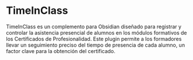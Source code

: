# TimeInClass
TimeInClass es un complemento para Obsidian diseñado para registrar y controlar la asistencia presencial de alumnos en los módulos formativos de los Certificados de Profesionalidad. Este plugin permite a los formadores llevar un seguimiento preciso del tiempo de presencia de cada alumno, un factor clave para la obtención del certificado.
